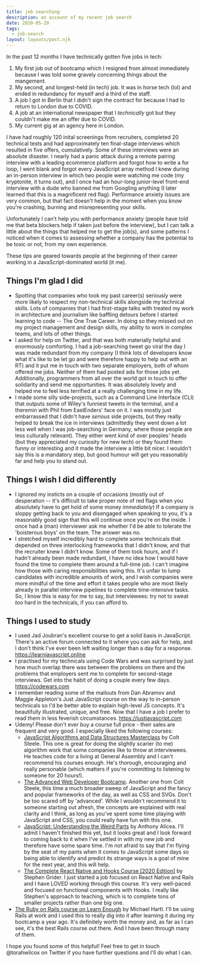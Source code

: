 ```yaml
---
title: job searching
description: an account of my recent job search
date: 2020-05-20
tags:
  - job-search
layout: layouts/post.njk
---
```


In the past 12 months I have technically gotten five jobs in tech:

1. My first job out of bootcamp which I resigned from almost immediately because I was told some gravely concerning things about the mangement.
2. My second, and longest-held (in tech) job. It was in horse tech (lol) and ended in redundancy for myself and a third of the staff.
3. A job I got in Berlin that I didn't sign the contract for because I had to return to London due to COVID.
4. A job at an international newspaper that I _technically_ got but they couldn't make me an offer due to COVID.
5. My current gig at an agency here in London.

I have had roughly 120 inital screenings from recruiters, completed 20 technical tests and had approximately ten final-stage interviews which resulted in five offers, cumulatively. Some of these interviews were an absolute disaster. I nearly had a panic attack during a remote pairing interview with a leading ecommerce platform and forgot how to write a for loop, I went blank and forgot every JavaScript array method I knew during an in-person interview in which two people were watching me code (my kryptonite, it turns out), and I once had an hour-long junior-level front-end interview with a dude who banned me from Googling anything (I later learned that this is a magnificent red flag). Performance anxiety issues are very common, but that fact doesn't help in the moment when you _know_ you're crashing, burning and misrepresenting your skills.

Unfortunately I can't help you with performance anxiety (people have told me that beta blockers help if taken just before the interview), but I can talk a little about the things that helped me to get the job(s), and some patterns I noticed when it comes to assessing whether a company has the potential to be toxic or not, from my own experience.

These tips are geared towards people at the beginning of their career working in a JavaScript-dominated world (it me).

## Things I'm glad I did

- Spotting that companies who took my past career(s) seriously were more likely to respect my non-technical skills alongside my technical skills. Lots of companies that I had first-stage talks with treated my work in architecture and journalism like baffling detours before I started learning to code -- The One True Career. In doing so they missed out on my project management and design skills, my ability to work in complex teams, and lots of other things.
- I asked for help on Twitter, and that was both materially helpful and enormously comforting. I had a job-searching tweet go viral the day I was made redundant from my company (I think lots of developers know what it's like to be let go and were therefore happy to help out with an RT) and it put me in touch with two separate employers, both of whom offered me jobs. Neither of them had posted ads for those jobs yet. Additionally, programmers from all over the world got in touch to offer solidarity and send me opportunities. It was absolutely lovely and helped me to feel less terrified at a really challenging time in my life.
- I made some silly side-projects, such as a Command Line Interface (CLI) that outputs some of Wiley's funniest tweets in the terminal, and a theremin with Phil from EastEnders' face on it. I was mostly just embarrassed that I didn't have _serious_ side projects, but they really helped to break the ice in interviews (admittedly they went down a lot less well when I was job-searching in Germany, where those people are less culturally relevant). They either went kind of over peoples' heads (but they appreciated my curiosity for new tech) or they found them funny or interesting and it made the interview a little bit nicer. I wouldn't say this is a mandatory step, but good humour will get you reasonably far and help you to stand out.

## Things I wish I did differently

- I ignored my insticts on a couple of occasions (mostly out of desperation -- it's difficult to take proper note of red flags when you absolutely have to get hold of some money _immediately_) If a company is sloppy getting back to you and disengaged when speaking to you, it's a reasonably good sign that this will continue once you're on the inside. I once had a (man) interviewer ask me whether I'd be able to tolerate the 'boisterous boys' on the team. The answer was no.
- I stretched myself incredibly hard to complete some technicals that depended on three interlocking frameworks that I didn't know, and that the recruiter knew I didn't know. Some of them took _hours_, and if I hadn't already been made redundant, I have no idea how I would have found the time to complete them around a full-time job. I can't imagine how those with caring responsibilities swing this. It's unfair to lump candidates with incredible amounts of work, and I wish companies were more mindful of the time and effort it takes people who are most likely already in parallel interview pipelines to complete time-intensive tasks. So, I know this is easy for me to say, but interviewees: try not to sweat _too_ hard in the technicals, if you can afford to.

## Things I used to study

- I used Jad Joubran's excellent course to get a solid basis in JavaScript. There's an active forum connected to it where you can ask for help, and I don't think I've ever been left waiting longer than a day for a response. https://learnjavascript.online
- I practised for my technicals using Code Wars and was surprised by just how much overlap there was between the problems on there and the problems that employers sent me to complete for second-stage interviews. Get into the habit of doing a couple every few days. https://codewars.com
- I remember reading some of the mailouts from Dan Abramov and Maggie Appleton's Just JavaScript course on the way to in-person technicals so I'd be better able to explain high-level JS concepts. It's beautifully illustrated, unique, and free. Now that I have a job I prefer to read them in less feverish circumstances. https://justjavascript.com
- Udemy! Please don't ever buy a course full price - their sales are frequent and very good. I especially liked the following courses:
  - [JavaScript Algorithms and Data Structures Masterclass](https://www.udemy.com/course/js-algorithms-and-data-structures-masterclass/) by Colt Steele. This one is great for doing the slightly scarier (to me) algorithm work that some companies like to throw at interviewees. He teaches code for a living at General Assembly and I can't recommend his courses enough. He's thorough, encouraging and really personable (which matters if you're committing to listening to someone for 20 hours!).
  - [The Advanced Web Developer Bootcamp](https://www.udemy.com/course/the-advanced-web-developer-bootcamp/). Another one from Colt Steele, this time a much broader sweep of JavaScript and the fancy and popular frameworks of the day, as well as CSS and SVGs. Don't be too scared off by 'advanced'. While I wouldn't recommend it to someone starting out afresh, the concepts are explained with real clarity and I think, as long as you've spent some time playing with JavaScript and CSS, you could really have fun with this one.
  - [JavaScript: Understanding the Weird Parts](https://www.udemy.com/course/understand-javascript/) by Anthony Alicea. I'll admit I haven't finished this yet, but it looks great and I look forward to coming back to it when I've settled in with my new job and therefore have some spare time. I'm not afraid to say that I'm flying by the seat of my pants when it comes to JavaScript some days so being able to identify and predict its strange ways is a goal of mine for the next year, and this will help.
  - [The Complete React Native and Hooks Course [2020 Edition]](https://www.udemy.com/course/the-complete-react-native-and-redux-course/) by Stephen Grider. I just started a job focused on React Native and Rails and I have LOVED working through this course. It's very well-paced and focused on functional components with Hooks. I really like Stephen's approach to teaching, which is to complete tons of smaller projects rather than one big one.
- [The Ruby on Rails course on Learn Enough](https://www.learnenough.com/) by Michael Hartl. I'll be using Rails at work and I used this to really dig into it after learning it during my bootcamp a year ago. It's definitely worth the money and, as far as I can see, it's the best Rails course out there. And I have been through many of them.

I hope you found some of this helpful! Feel free to get in touch @torahwilcox on Twitter if you have further questions and I'll do what I can.
